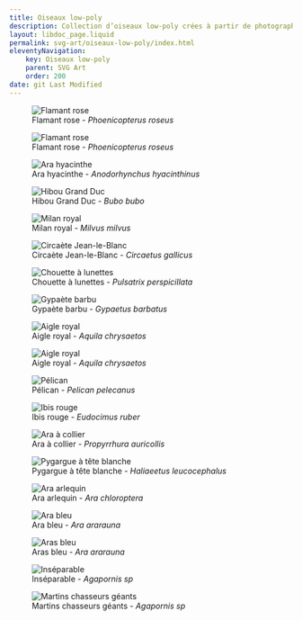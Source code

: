 ```yaml
---
title: Oiseaux low-poly
description: Collection d’oiseaux low-poly crées à partir de photographies personnelles
layout: libdoc_page.liquid
permalink: svg-art/oiseaux-low-poly/index.html
eleventyNavigation:
    key: Oiseaux low-poly
    parent: SVG Art
    order: 200
date: git Last Modified
---
```

<figure class="long-shadow">
    <img src="/sources/low-poly/flamingo-phoenicopterus roseus-2.png"
        alt="Flamant rose">
    <figcaption>
        Flamant rose - <em>Phoenicopterus roseus</em>
    </figcaption>
</figure>

<figure class="wide long-shadow">
    <img src="/sources/low-poly/flamingo-phoenicopterus roseus.png"
        alt="Flamant rose">
    <figcaption>
        Flamant rose - <em>Phoenicopterus roseus</em>
    </figcaption>
</figure>

<figure class="wide long-shadow">
    <img src="/sources/low-poly/hyacinth-macaw-anodorhynchus-hyacinthinus.png"
        alt="Ara hyacinthe">
    <figcaption>
        Ara hyacinthe - <em>Anodorhynchus hyacinthinus</em>
    </figcaption>
</figure>

<figure class="long-shadow">
    <img src="/sources/low-poly/eagle-owl-bubo-bubo.png"
        alt="Hibou Grand Duc">
    <figcaption>
        Hibou Grand Duc - <em>Bubo bubo</em>
    </figcaption>
</figure>

<figure class="long-shadow">
    <img src="/sources/low-poly/red-kite-milvus-milvus.png"
        alt="Milan royal">
    <figcaption>
        Milan royal - <em>Milvus milvus</em>
    </figcaption>
</figure>

<figure class="wide long-shadow">
    <img src="/sources/low-poly/short-toed-snake-eagle-circaetus-gallicus.png"
        alt="Circaète Jean-le-Blanc">
    <figcaption>
        Circaète Jean-le-Blanc - <em>Circaetus gallicus</em>
    </figcaption>
</figure>

<figure class="long-shadow">
    <img src="/sources/low-poly/spectacled-owl-pulsatrix-perspicillata.png"
        alt="Chouette à lunettes">
    <figcaption>
        Chouette à lunettes - <em>Pulsatrix perspicillata</em>
    </figcaption>
</figure>

<figure class="wide long-shadow">
    <img src="/sources/low-poly/bearded-vulture-gypaetus-barbatus.png"
        alt="Gypaète barbu">
    <figcaption>
        Gypaète barbu - <em>Gypaetus barbatus</em>
    </figcaption>
</figure>

<figure class="wide long-shadow">
    <img src="/sources/low-poly/golden-eagle-aquila-chrysaetos.png"
        alt="Aigle royal">
    <figcaption>
        Aigle royal - <em>Aquila chrysaetos</em>
    </figcaption>
</figure>

<figure class="long-shadow">
    <img src="/sources/low-poly/golden-eagle-aquila-chrysaetos-2.png"
        alt="Aigle royal">
    <figcaption>
        Aigle royal - <em>Aquila chrysaetos</em>
    </figcaption>
</figure>

<figure class="wide long-shadow">
    <img src="/sources/low-poly/pelican-pelecanus.png"
        alt="Pélican">
    <figcaption>
        Pélican - <em>Pelican pelecanus</em>
    </figcaption>
</figure>

<figure class="wide long-shadow">
    <img src="/sources/low-poly/scarlet-ibis-eudocimus-ruber.png"
        alt="Ibis rouge">
    <figcaption>
        Ibis rouge - <em>Eudocimus ruber</em>
    </figcaption>
</figure>

<figure class="wide long-shadow">
    <img src="/sources/low-poly/golden-collared-macaws-propyrrhura-auricollis.png"
        alt="Ara à collier">
    <figcaption>
        Ara à collier - <em>Propyrrhura auricollis</em>
    </figcaption>
</figure>

<figure class="wide long-shadow">
    <img src="/sources/low-poly/bald-eagle-haliaeetus-leucocephalus.png"
        alt="Pygargue à tête blanche">
    <figcaption>
        Pygargue à tête blanche - <em>Haliaeetus leucocephalus</em>
    </figcaption>
</figure>

<figure class="long-shadow">
    <img src="/sources/low-poly/red-and-green-macaw-ara-chloroptera.png"
        alt="Ara arlequin">
    <figcaption>
        Ara arlequin - <em>Ara chloroptera</em>
    </figcaption>
</figure>

<figure class="wide long-shadow">
    <img src="/sources/low-poly/blue-and-yellow-macaw-ara-ararauna.png"
        alt="Ara bleu">
    <figcaption>
        Ara bleu - <em>Ara ararauna</em>
    </figcaption>
</figure>

<figure class="wide long-shadow">
    <img src="/sources/low-poly/blue-and-yellow-macaw-ara-ararauna-2.png"
        alt="Aras bleu">
    <figcaption>
        Aras bleu - <em>Ara ararauna</em>
    </figcaption>
</figure>

<figure class="wide long-shadow">
    <img src="/sources/low-poly/lovebird-agapornis-sp.png"
        alt="Inséparable">
    <figcaption>
        Inséparable - <em>Agapornis sp</em>
    </figcaption>
</figure>

<figure class="wide long-shadow">
    <img src="/sources/low-poly/laughing-kookaburra-dacelo-novaeguineae.png"
        alt="Martins chasseurs géants">
    <figcaption>
        Martins chasseurs géants - <em>Agapornis sp</em>
    </figcaption>
</figure>